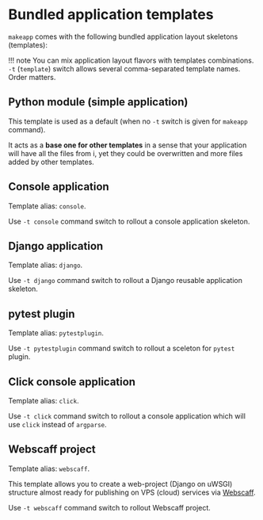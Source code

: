 # Bundled application templates

`makeapp` comes with the following bundled application layout skeletons (templates):

!!! note
    You can mix application layout flavors with templates combinations.  
    `-t` (`template`) switch allows several comma-separated template names. Order matters.


## Python module (simple application)

This template is used as a default (when no `-t` switch is given for `makeapp` command).

It acts as a **base one for other templates** in a sense that your application will have
all the files from i, yet they could be overwritten and more files added by other
templates.


## Console application

Template alias: `console`.

Use `-t console` command switch to rollout a console application skeleton.


## Django application

Template alias: `django`.

Use `-t django` command switch to rollout a Django reusable application skeleton.


## pytest plugin

Template alias: `pytestplugin`.

Use `-t pytestplugin` command switch to rollout a sceleton for `pytest` plugin.


## Click console application

Template alias: `click`.

Use `-t click` command switch to rollout a console application which will use `click` instead of `argparse`.


## Webscaff project

Template alias: `webscaff`.

This template allows you to create a web-project (Django on uWSGI) structure almost ready for publishing
on VPS (cloud) services via [Webscaff](https://github.com/idlesign/webscaff).

Use `-t webscaff` command switch to rollout Webscaff project.

